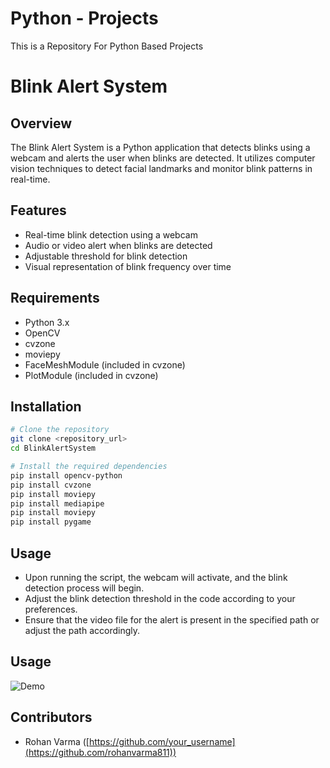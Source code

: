 # Python - Projects
This is a Repository For Python Based Projects

# Blink Alert System

## Overview
The Blink Alert System is a Python application that detects blinks using a webcam and alerts the user when blinks are detected. It utilizes computer vision techniques to detect facial landmarks and monitor blink patterns in real-time.

## Features
- Real-time blink detection using a webcam
- Audio or video alert when blinks are detected
- Adjustable threshold for blink detection
- Visual representation of blink frequency over time

## Requirements
- Python 3.x
- OpenCV
- cvzone
- moviepy
- FaceMeshModule (included in cvzone)
- PlotModule (included in cvzone)

## Installation
```bash
# Clone the repository
git clone <repository_url>
cd BlinkAlertSystem

# Install the required dependencies
pip install opencv-python
pip install cvzone
pip install moviepy
pip install mediapipe
pip install moviepy
pip install pygame
```

## Usage
- Upon running the script, the webcam will activate, and the blink detection process will begin.
- Adjust the blink detection threshold in the code according to your preferences.
- Ensure that the video file for the alert is present in the specified path or adjust the path accordingly.

## Usage
![Demo](https://github.com/user-attachments/assets/4698df51-652c-479b-94c4-d054ffc169c4)

## Contributors
- Rohan Varma ([https://github.com/your_username](https://github.com/rohanvarma811))